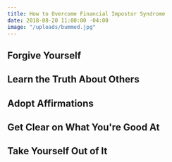 ```yaml
---
title: How to Overcome Financial Impostor Syndrome
date: 2018-08-20 11:00:00 -04:00
image: "/uploads/bummed.jpg"
---
```


## Forgive Yourself

## Learn the Truth About Others

## Adopt Affirmations

## Get Clear on What You're Good At

## Take Yourself Out of It